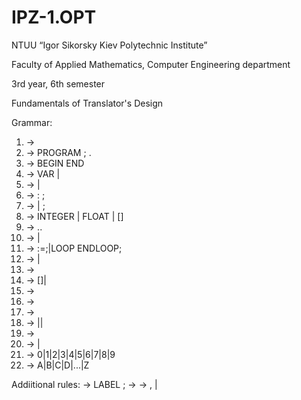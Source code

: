 # IPZ-1.OPT
NTUU “Igor Sikorsky Kiev Polytechnic Institute”

Faculty of Applied Mathematics, Computer Engineering department

3rd year, 6th semester

Fundamentals of Translator's Design


Grammar:
1. <SIGNAL-PROGRAM> -> <PROGRAM>
2. <PROGRAM> -> PROGRAM <PROCEDURE-IDENTIFIER> ; <BLOCK>.
3. <BLOCK> -> <VARIABLE-DECLARATION> BEGIN <STATEMENTS-LIST> END
4. <VARIABLE-DECLARATION> -> VAR <DECLARATIONS-LIST>|<EMPTY>
5. <DECLARATIONS-LIST> -> <DECLARATION> <DECLARATIONS-LIST>|<EMPTY>
6. <DECLARATION> -> <VARIABLE-IDENTIFIER> : <ATTRIBUTE><ATTRIBUTES-LIST> ;
7. <ATTRIBUTES-LIST> -> <ATTRIBUTE><ATTRIBUTES-LIST>|<EMPTY> ;
8. <ATTRIBUTE> -> INTEGER | FLOAT | [<range>] 
9. <RANGE> -> <UNSIGNED-INTEGER>..<UNSIGNED-INTEGER>
10. <STATEMENTS-LIST> -> <STATEMENT><STATEMENTS-LIST>|<EMPTY>
11. <STATEMENTS> -> <VARIABLE>:=<EXPRESSION>;|LOOP <STATEMENT-LIST> ENDLOOP;
12. <EXPRESSION> -> <VARIABLE>|<UNSIGNED-INTEGER>
13. <VARIABLE> -> <VARIABLE-IDENTIFIER><DIMENTION>
14. <DIMENSION> -> [<EXPRESSION>]|<EMPTY>
15. <VARIABLE-IDENTIFIER> -> <IDENTIFIER>
16. <PROCEDURE-IDENTIFIER> -> <IDENTIFIER>
17. <IDENTIFIER> -> <LETTER><STRING>
18. <STRING> -> <LETTER><STRING>|<DIGIT><STRING>|<EMPTY>
19. <UNSIGNED-INTEGER> -> <DIGIT><DIGIT-STRING>
20. <DIGIT-STRING> -> <DIGIT><DIGIT-STRING>|<EMPTY>
21. <DIGIT> -> 0|1|2|3|4|5|6|7|8|9
22. <LETTER> -> A|B|C|D|...|Z

Addiitional rules:
<DECLARATION> -> LABEL <LABEL><LABEL-LIST>;
<LABEL> -> <UNSIGNED-INTEGER>
<LABEL-LIST> -> , <LABEL><LABEL-LIST>|<EMPTY>
